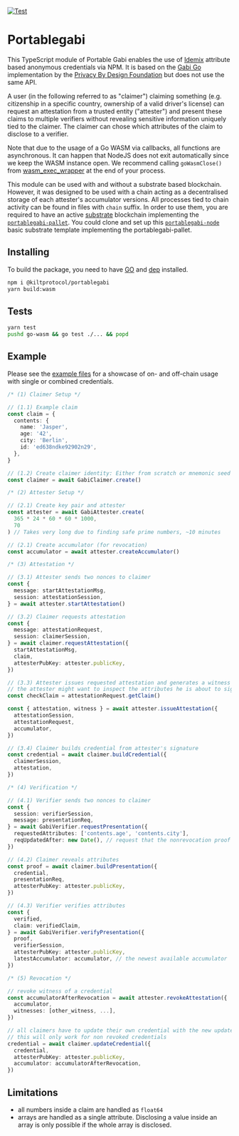 [![Test](https://github.com/KILTprotocol/portablegabi/workflows/Test/badge.svg)](https://github.com/KILTprotocol/portablegabi/actions)

# Portablegabi

This TypeScript module of Portable Gabi enables the use of [Idemix](http://www.research.ibm.com/labs/zurich/idemix/) attribute based anonymous credentials via NPM. It is based on the [Gabi Go](https://github.com/privacybydesign/gabi) implementation by the [Privacy By Design Foundation](https://privacybydesign.foundation/) but does not use the same API.

A user (in the following referred to as "claimer") claiming something (e.g. citizenship in a specific country, ownership of a valid driver's license) can request an attestation from a trusted entity ("attester") and present these claims to multiple verifiers without revealing sensitive information uniquely tied to the claimer. The claimer can chose which attributes of the claim to disclose to a verifier.

Note that due to the usage of a Go WASM via callbacks, all functions are asynchronous. It can happen that NodeJS does not exit automatically since we keep the WASM instance open. We recommend calling `goWasmClose()` from [wasm_exec_wrapper](src/wasm/wasm_exec_wrapper.ts) at the end of your process.

This module can be used with and without a substrate based blockchain. However, it was designed to be used with a chain acting as a decentralised storage of each attester's accumulator versions. All processes tied to chain activity can be found in files with `chain` suffix. In order to use them, you are required to have an active [substrate](https://www.parity.io/substrate/) blockchain implementing the [`portablegabi-pallet`](https://github.com/KILTprotocol/portablegabi-pallet). You could clone and set up this [`portablegabi-node`](https://github.com/KILTprotocol/portablegabi-node) basic substrate template implementing the portablegabi-pallet.

## Installing

To build the package, you need to have [GO](https://golang.org/) and [dep](https://github.com/golang/dep) installed.

```bash
npm i @kiltprotocol/portablegabi
yarn build:wasm
```

## Tests

```bash
yarn test
pushd go-wasm && go test ./... && popd
```

## Example

Please see the [example files](docs/examples/) for a showcase of on- and off-chain usage with single or combined credentials.

```typescript
/* (1) Claimer Setup */

// (1.1) Example claim
const claim = {
  contents: {
    name: 'Jasper',
    age: '42',
    city: 'Berlin',
    id: 'ed638ndke92902n29',
  },
}

// (1.2) Create claimer identity: Either from scratch or mnemonic seed
const claimer = await GabiClaimer.create()

/* (2) Attester Setup */

// (2.1) Create key pair and attester
const attester = await GabiAttester.create(
  365 * 24 * 60 * 60 * 1000,
  70
) // Takes very long due to finding safe prime numbers, ~10 minutes

// (2.1) Create accumulator (for revocation)
const accumulator = await attester.createAccumulator()

/* (3) Attestation */

// (3.1) Attester sends two nonces to claimer
const {
  message: startAttestationMsg,
  session: attestationSession,
} = await attester.startAttestation()

// (3.2) Claimer requests attestation
const {
  message: attestationRequest,
  session: claimerSession,
} = await claimer.requestAttestation({
  startAttestationMsg,
  claim,
  attesterPubKey: attester.publicKey,
})

// (3.3) Attester issues requested attestation and generates a witness which can be used to revoke the attestation
// the attester might want to inspect the attributes he is about to sign
const checkClaim = attestationRequest.getClaim()

const { attestation, witness } = await attester.issueAttestation({
  attestationSession,
  attestationRequest,
  accumulator,
})

// (3.4) Claimer builds credential from attester's signature
const credential = await claimer.buildCredential({
  claimerSession,
  attestation,
})

/* (4) Verification */

// (4.1) Verifier sends two nonces to claimer
const {
  session: verifierSession,
  message: presentationReq,
} = await GabiVerifier.requestPresentation({
  requestedAttributes: ['contents.age', 'contents.city'],
  reqUpdatedAfter: new Date(), // request that the nonrevocation proof contains an accumulator which was created after this date or that the accumulator is the newest available
})

// (4.2) Claimer reveals attributes
const proof = await claimer.buildPresentation({
  credential,
  presentationReq,
  attesterPubKey: attester.publicKey,
})

// (4.3) Verifier verifies attributes
const {
  verified,
  claim: verifiedClaim,
} = await GabiVerifier.verifyPresentation({
  proof,
  verifierSession,
  attesterPubKey: attester.publicKey,
  latestAccumulator: accumulator, // the newest available accumulator
})

/* (5) Revocation */

// revoke witness of a credential
const accumulatorAfterRevocation = await attester.revokeAttestation({
  accumulator,
  witnesses: [other_witness, ...],
})

// all claimers have to update their own credential with the new update.
// this will only work for non revoked credentials
credential = await claimer.updateCredential({
  credential,
  attesterPubKey: attester.publicKey,
  accumulator: accumulatorAfterRevocation,
})
```

## Limitations

- all numbers inside a claim are handled as `float64`
- arrays are handled as a single attribute. Disclosing a value inside an array is only possible if the whole array is disclosed.
